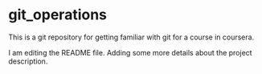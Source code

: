 # git_operations
This is a git repository for getting familiar with git for a course in coursera.

I am editing the README file. Adding some more details about the project description.
